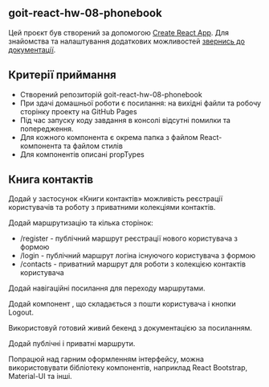 ## goit-react-hw-08-phonebook

Цей проєкт був створений за допомогою [Create React App](https://github.com/facebook/create-react-app). Для знайомства та налаштування додаткових можливостей [звернись до документації](https://facebook.github.io/create-react-app/docs/getting-started).


## Критерії приймання
- Створений репозиторій goit-react-hw-08-phonebook
- При здачі домашньої роботи є посилання: на вихідні файли та робочу сторінку проекту на GitHub Pages
- Під час запуску коду завдання в консолі відсутні помилки та попередження.
- Для кожного компонента є окрема папка з файлом React-компонента та файлом стилів
- Для компонентів описані propTypes


## Книга контактів

Додай у застосунок «Книги контактів» можливість реєстрації користувачів та роботу з приватними колекціями контактів.

Додай маршрутизацію та кілька сторінок:
- /register - публічний маршрут реєстрації нового користувача з формою
- /login - публічний маршрут логіна існуючого користувача з формою
- /contacts - приватний маршрут для роботи з колекцією контактів користувача

Додай навігаційні посилання для переходу маршрутами.

Додай компонент <UserMenu>, що складається з пошти користувача і кнопки Logout.

Використовуй готовий живий бекенд з документацією за посиланням.

Додай публічні і приватні маршрути.

Попрацюй над гарним оформленням інтерфейсу, можна використовувати бібліотеку компонентів, наприклад React Bootstrap, Material-UI та інші.
